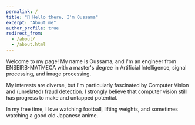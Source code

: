 ```yaml
---
permalink: /
title: "👋 Hello there, I'm Oussama"
excerpt: "About me"
author_profile: true
redirect_from: 
  - /about/
  - /about.html
---
```


Welcome to my page! My name is Oussama, and I'm an engineer from ENSEIRB-MATMECA with a master's degree in Artificial Intelligence, signal processing, and image processing.

My interests are diverse, but I'm particularly fascinated by Computer Vision and (unrelated) fraud detection. I strongly believe that computer vision still has progress to make and untapped potential.

In my free time, I love watching football, lifting weights, and sometimes watching a good old Japanese anime.

